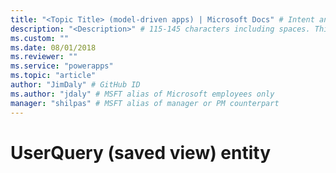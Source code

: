 ```yaml
---
title: "<Topic Title> (model-driven apps) | Microsoft Docs" # Intent and product brand in a unique string of 43-59 chars including spaces
description: "<Description>" # 115-145 characters including spaces. This abstract displays in the search result.
ms.custom: ""
ms.date: 08/01/2018
ms.reviewer: ""
ms.service: "powerapps"
ms.topic: "article"
author: "JimDaly" # GitHub ID
ms.author: "jdaly" # MSFT alias of Microsoft employees only
manager: "shilpas" # MSFT alias of manager or PM counterpart
---
```

# UserQuery (saved view) entity

<!-- https://docs.microsoft.com/en-us/dynamics365/customer-engagement/developer/userquery-saved-view-entity 

This topic also exists for CDS. This topic should focus on MDA issues or be removed altogether.
If kept, link to the CDS version

[UserQuery (saved view) entity](../common-data-service/saved-queries.md)

-->

